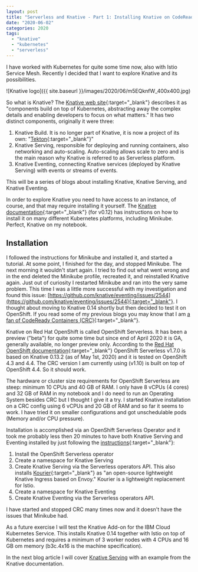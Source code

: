 ```yaml
---
layout: post
title: "Serverless and Knative - Part 1: Installing Knative on CodeReady Containers"
date: "2020-06-02"
categories: 2020
tags: 
  - "knative"
  - "kubernetes"
  - "serverless"
---
```


I have worked with Kubernetes for quite some time now, also with Istio Service Mesh. Recently I decided that I want to explore Knative and its possibilities.

![Knative logo]({{ site.baseurl }}/images/2020/06/m5EQknfW_400x400.jpg)

So what is Knative? The [Knative web site](https://knative.dev/){:target="_blank"} describes it as "components build on top of Kubernetes, abstracting away the complex details and enabling developers to focus on what matters." It has two distinct components, originally it were three:

1. Knative Build. It is no longer part of Knative, it is now a project of its own: "[Tekton](https://github.com/tektoncd){:target="_blank"}"
2. Knative Serving, responsible for deploying and running containers, also networking and auto-scaling. Auto-scaling allows scale to zero and is the main reason why Knative is referred to as Serverless platform.
3. Knative Eventing, connecting Knative services (deployed by Knative Serving) with events or streams of events.

This will be a series of blogs about installing Knative, Knative Serving, and Knative Eventing.

In order to explore Knative you need to have access to an instance, of course, and that may require installing it yourself. The [Knative documentation](https://knative.dev/v0.12-docs/install/){:target="_blank"} (for v0.12) has instructions on how to install it on many different Kubernetes platforms, including Minikube. Perfect, Knative on my notebook.

## Installation

I followed the instructions for Minikube and installed it, and started a tutorial. At some point, I finished for the day, and stopped Minikube. The next morning it wouldn't start again. I tried to find out what went wrong and in the end deleted the Minikube profile, recreated it, and reinstalled Knative again. Just out of curiosity I restarted Minikube and ran into the very same problem. This time I was a little more successful with my investigation and found this issue: [https://github.com/knative/eventing/issues/2544](https://github.com/knative/eventing/issues/2544){:target="_blank"}. I thought about moving to Knative 0.14 shortly but then decided to test it on OpenShift. If you read some of my previous blogs you may know that I am [a fan of CodeReady Containers (CRC)](https://haralduebele.github.io/2019/09/13/red-hat-openshift-4-on-your-laptop/){:target="_blank"}.

Knative on Red Hat OpenShift is called OpenShift Serverless. It has been a preview ("beta") for quite some time but since end of April 2020 it is GA, generally available, no longer preview only. According to the [Red Hat OpenShift documentation](https://access.redhat.com/articles/4912821){:target="_blank"} OpenShift Serverless v1.7.0 is based on Knative 0.13.2 (as of May 1st, 2020) and it is tested on OpenShift 4.3 and 4.4. The CRC version I am currently using (v1.10) is built on top of OpenShift 4.4. So it should work.

The hardware or cluster size requirements for OpenShift Serverless are steep: minimum 10 CPUs and 40 GB of RAM. I only have 8 vCPUs (4 cores) and 32 GB of RAM in my notebook and I do need to run an Operating System besides CRC but I thought I give it a try. I started Knative installation on a CRC config using 6 vCPUs and 20 GB of RAM and so far it seems to work. I have tried it on smaller configurations and got unschedulable pods (Memory and/or CPU pressure).

Installation is accomplished via an OpenShift Serverless Operator and it took me probably less then 20 minutes to have both Knative Serving and Eventing installed by just following the [instructions](https://access.redhat.com/documentation/en-us/openshift_container_platform/4.4/html/serverless_applications/installing-openshift-serverless-1){:target="_blank"}:

1. Install the OpenShift Serverless operator
2. Create a namespace for Knative Serving
3. Create Knative Serving via the Serverless operators API. This also installs [Kourier](https://github.com/knative/net-kourier){:target="_blank"} as "an open-source lightweight Knative Ingress based on Envoy." Kourier is a lightweight replacement for Istio.
4. Create a namespace for Knative Eventing
5. Create Knative Eventing via the Serverless operators API.

I have started and stopped CRC many times now and it doesn't have the issues that Minikube had.

As a future exercise I will test the Knative Add-on for the IBM Cloud Kubernetes Service. This installs Knative 0.14 together with Istio on top of Kubernetes and requires a minimum of 3 worker nodes with 4 CPUs and 16 GB om memory (b3c.4x16 is the machine specification).

In the next blog article I will cover [Knative Serving](https://haralduebele.github.io/2020/06/03/serverless-and-knative-part-2-knative-serving/) with an example from the Knative documentation.

